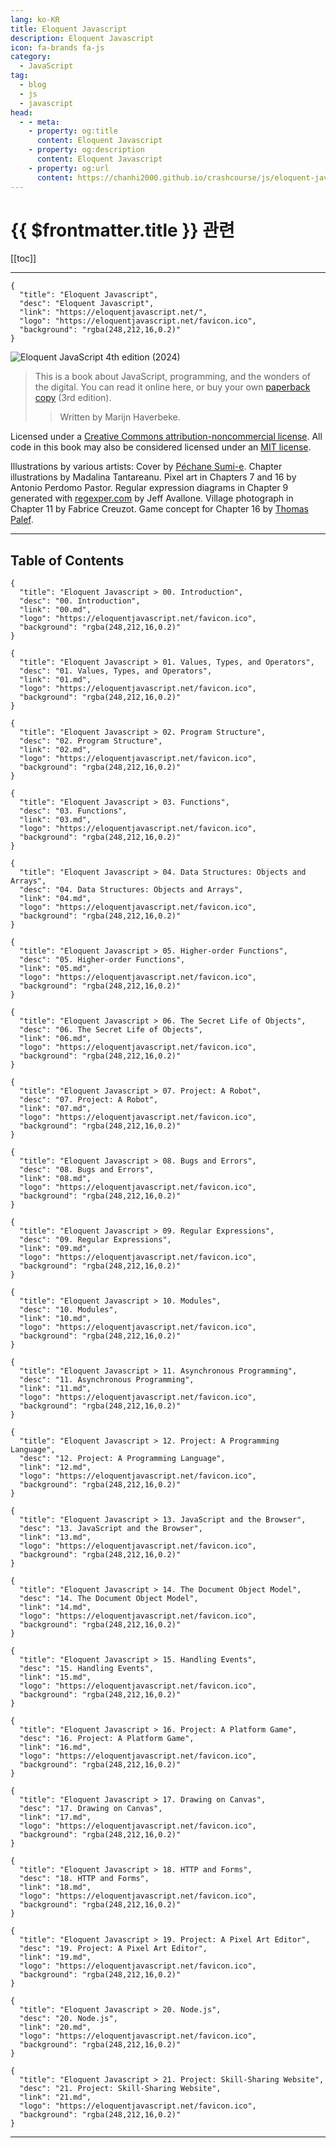 ```yaml
---
lang: ko-KR
title: Eloquent Javascript
description: Eloquent Javascript
icon: fa-brands fa-js
category: 
  - JavaScript
tag: 
  - blog
  - js
  - javascript
head:
  - - meta:
    - property: og:title
      content: Eloquent Javascript
    - property: og:description
      content: Eloquent Javascript
    - property: og:url
      content: https://chanhi2000.github.io/crashcourse/js/eloquent-javascript/
---
```


# {{ $frontmatter.title }} 관련

[[toc]]

---

```component VPCard
{
  "title": "Eloquent Javascript",
  "desc": "Eloquent Javascript",
  "link": "https://eloquentjavascript.net/",
  "logo": "https://eloquentjavascript.net/favicon.ico",
  "background": "rgba(248,212,16,0.2)"
}
```

![Eloquent JavaScript 4th edition (2024)](https://eloquentjavascript.net/img/cover.jpg)

> This is a book about JavaScript, programming, and the wonders of the digital. You can read it online here, or buy your own [paperback copy](https://nostarch.com/ejs3) (3rd edition).
> 
>> Written by Marijn Haverbeke.

Licensed under a [Creative Commons attribution-noncommercial license](https://creativecommons.org/licenses/by-nc/3.0/). All code in this book may also be considered licensed under an [MIT license](https://eloquentjavascript.net/code/LICENSE).

Illustrations by various artists: Cover by [Péchane Sumi-e](http://www.pechane.com/). Chapter illustrations by Madalina Tantareanu. Pixel art in Chapters 7 and 16 by Antonio Perdomo Pastor. Regular expression diagrams in Chapter 9 generated with [regexper.com](https://regexper.com/) by Jeff Avallone. Village photograph in Chapter 11 by Fabrice Creuzot. Game concept for Chapter 16 by [Thomas Palef](http://lessmilk.com/).

---

## Table of Contents

```component VPCard
{
  "title": "Eloquent Javascript > 00. Introduction",
  "desc": "00. Introduction",
  "link": "00.md",
  "logo": "https://eloquentjavascript.net/favicon.ico",
  "background": "rgba(248,212,16,0.2)"
}
```

```component VPCard
{
  "title": "Eloquent Javascript > 01. Values, Types, and Operators",
  "desc": "01. Values, Types, and Operators",
  "link": "01.md",
  "logo": "https://eloquentjavascript.net/favicon.ico",
  "background": "rgba(248,212,16,0.2)"
}
```

```component VPCard
{
  "title": "Eloquent Javascript > 02. Program Structure",
  "desc": "02. Program Structure",
  "link": "02.md",
  "logo": "https://eloquentjavascript.net/favicon.ico",
  "background": "rgba(248,212,16,0.2)"
}
```

```component VPCard
{
  "title": "Eloquent Javascript > 03. Functions",
  "desc": "03. Functions",
  "link": "03.md",
  "logo": "https://eloquentjavascript.net/favicon.ico",
  "background": "rgba(248,212,16,0.2)"
}
```

```component VPCard
{
  "title": "Eloquent Javascript > 04. Data Structures: Objects and Arrays",
  "desc": "04. Data Structures: Objects and Arrays",
  "link": "04.md",
  "logo": "https://eloquentjavascript.net/favicon.ico",
  "background": "rgba(248,212,16,0.2)"
}
```

```component VPCard
{
  "title": "Eloquent Javascript > 05. Higher-order Functions",
  "desc": "05. Higher-order Functions",
  "link": "05.md",
  "logo": "https://eloquentjavascript.net/favicon.ico",
  "background": "rgba(248,212,16,0.2)"
}
```

```component VPCard
{
  "title": "Eloquent Javascript > 06. The Secret Life of Objects",
  "desc": "06. The Secret Life of Objects",
  "link": "06.md",
  "logo": "https://eloquentjavascript.net/favicon.ico",
  "background": "rgba(248,212,16,0.2)"
}
```

```component VPCard
{
  "title": "Eloquent Javascript > 07. Project: A Robot",
  "desc": "07. Project: A Robot",
  "link": "07.md",
  "logo": "https://eloquentjavascript.net/favicon.ico",
  "background": "rgba(248,212,16,0.2)"
}
```

```component VPCard
{
  "title": "Eloquent Javascript > 08. Bugs and Errors",
  "desc": "08. Bugs and Errors",
  "link": "08.md",
  "logo": "https://eloquentjavascript.net/favicon.ico",
  "background": "rgba(248,212,16,0.2)"
}
```

```component VPCard
{
  "title": "Eloquent Javascript > 09. Regular Expressions",
  "desc": "09. Regular Expressions",
  "link": "09.md",
  "logo": "https://eloquentjavascript.net/favicon.ico",
  "background": "rgba(248,212,16,0.2)"
}
```

```component VPCard
{
  "title": "Eloquent Javascript > 10. Modules",
  "desc": "10. Modules",
  "link": "10.md",
  "logo": "https://eloquentjavascript.net/favicon.ico",
  "background": "rgba(248,212,16,0.2)"
}
```

```component VPCard
{
  "title": "Eloquent Javascript > 11. Asynchronous Programming",
  "desc": "11. Asynchronous Programming",
  "link": "11.md",
  "logo": "https://eloquentjavascript.net/favicon.ico",
  "background": "rgba(248,212,16,0.2)"
}
```

```component VPCard
{
  "title": "Eloquent Javascript > 12. Project: A Programming Language",
  "desc": "12. Project: A Programming Language",
  "link": "12.md",
  "logo": "https://eloquentjavascript.net/favicon.ico",
  "background": "rgba(248,212,16,0.2)"
}
```

```component VPCard
{
  "title": "Eloquent Javascript > 13. JavaScript and the Browser",
  "desc": "13. JavaScript and the Browser",
  "link": "13.md",
  "logo": "https://eloquentjavascript.net/favicon.ico",
  "background": "rgba(248,212,16,0.2)"
}
```

```component VPCard
{
  "title": "Eloquent Javascript > 14. The Document Object Model",
  "desc": "14. The Document Object Model",
  "link": "14.md",
  "logo": "https://eloquentjavascript.net/favicon.ico",
  "background": "rgba(248,212,16,0.2)"
}
```

```component VPCard
{
  "title": "Eloquent Javascript > 15. Handling Events",
  "desc": "15. Handling Events",
  "link": "15.md",
  "logo": "https://eloquentjavascript.net/favicon.ico",
  "background": "rgba(248,212,16,0.2)"
}
```

```component VPCard
{
  "title": "Eloquent Javascript > 16. Project: A Platform Game",
  "desc": "16. Project: A Platform Game",
  "link": "16.md",
  "logo": "https://eloquentjavascript.net/favicon.ico",
  "background": "rgba(248,212,16,0.2)"
}
```

```component VPCard
{
  "title": "Eloquent Javascript > 17. Drawing on Canvas",
  "desc": "17. Drawing on Canvas",
  "link": "17.md",
  "logo": "https://eloquentjavascript.net/favicon.ico",
  "background": "rgba(248,212,16,0.2)"
}
```

```component VPCard
{
  "title": "Eloquent Javascript > 18. HTTP and Forms",
  "desc": "18. HTTP and Forms",
  "link": "18.md",
  "logo": "https://eloquentjavascript.net/favicon.ico",
  "background": "rgba(248,212,16,0.2)"
}
```

```component VPCard
{
  "title": "Eloquent Javascript > 19. Project: A Pixel Art Editor",
  "desc": "19. Project: A Pixel Art Editor",
  "link": "19.md",
  "logo": "https://eloquentjavascript.net/favicon.ico",
  "background": "rgba(248,212,16,0.2)"
}
```

```component VPCard
{
  "title": "Eloquent Javascript > 20. Node.js",
  "desc": "20. Node.js",
  "link": "20.md",
  "logo": "https://eloquentjavascript.net/favicon.ico",
  "background": "rgba(248,212,16,0.2)"
}
```

```component VPCard
{
  "title": "Eloquent Javascript > 21. Project: Skill-Sharing Website",
  "desc": "21. Project: Skill-Sharing Website",
  "link": "21.md",
  "logo": "https://eloquentjavascript.net/favicon.ico",
  "background": "rgba(248,212,16,0.2)"
}
```

---

<TagLinks />